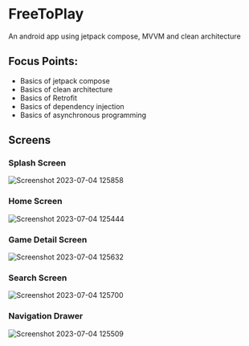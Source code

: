 # FreeToPlay
An android app using jetpack compose, MVVM and clean architecture 

## Focus Points:

- Basics of jetpack compose
- Basics of clean architecture
- Basics of Retrofit 
- Basics of dependency injection
- Basics of asynchronous programming

## Screens

### Splash Screen
![Screenshot 2023-07-04 125858](https://github.com/adeeba-nexttier/FreeToPlay/assets/132334319/e20b3656-5f9a-4fc1-a384-d5c75bdad25a)

### Home Screen
![Screenshot 2023-07-04 125444](https://github.com/adeeba-nexttier/FreeToPlay/assets/132334319/d7c91572-a0c4-4db0-903d-2586db263dc6)

### Game Detail Screen
![Screenshot 2023-07-04 125632](https://github.com/adeeba-nexttier/FreeToPlay/assets/132334319/ccf8fec2-587f-4367-bf2b-c5dcfcfed028)

### Search Screen
![Screenshot 2023-07-04 125700](https://github.com/adeeba-nexttier/FreeToPlay/assets/132334319/5468b6c4-1805-431c-a802-f49c0308948e)

### Navigation Drawer
![Screenshot 2023-07-04 125509](https://github.com/adeeba-nexttier/FreeToPlay/assets/132334319/14f895ea-7bf9-4f1e-9d6a-f0ab002d1533)
